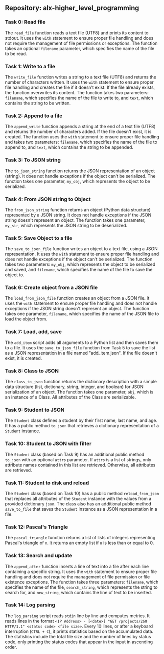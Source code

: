 ## Repository: alx-higher_level_programming

### Task 0: Read file
The `read_file` function reads a text file (UTF8) and prints its content to stdout. It uses the `with` statement to ensure proper file handling and does not require the management of file permissions or exceptions. The function takes an optional `filename` parameter, which specifies the name of the file to be read.

### Task 1: Write to a file
The `write_file` function writes a string to a text file (UTF8) and returns the number of characters written. It uses the `with` statement to ensure proper file handling and creates the file if it doesn't exist. If the file already exists, the function overwrites its content. The function takes two parameters: `filename`, which specifies the name of the file to write to, and `text`, which contains the string to be written.

### Task 2: Append to a file
The `append_write` function appends a string at the end of a text file (UTF8) and returns the number of characters added. If the file doesn't exist, it is created. The function uses the `with` statement to ensure proper file handling and takes two parameters: `filename`, which specifies the name of the file to append to, and `text`, which contains the string to be appended.

### Task 3: To JSON string
The `to_json_string` function returns the JSON representation of an object (string). It does not handle exceptions if the object can't be serialized. The function takes one parameter, `my_obj`, which represents the object to be serialized.

### Task 4: From JSON string to Object
The `from_json_string` function returns an object (Python data structure) represented by a JSON string. It does not handle exceptions if the JSON string doesn't represent an object. The function takes one parameter, `my_str`, which represents the JSON string to be deserialized.

### Task 5: Save Object to a file
The `save_to_json_file` function writes an object to a text file, using a JSON representation. It uses the `with` statement to ensure proper file handling and does not handle exceptions if the object can't be serialized. The function takes two parameters: `my_obj`, which represents the object to be serialized and saved, and `filename`, which specifies the name of the file to save the object to.

### Task 6: Create object from a JSON file
The `load_from_json_file` function creates an object from a JSON file. It uses the `with` statement to ensure proper file handling and does not handle exceptions if the JSON string doesn't represent an object. The function takes one parameter, `filename`, which specifies the name of the JSON file to load the object from.

### Task 7: Load, add, save
The `add_item` script adds all arguments to a Python list and then saves them to a file. It uses the `save_to_json_file` function from Task 5 to save the list as a JSON representation in a file named "add_item.json". If the file doesn't exist, it is created.

### Task 8: Class to JSON
The `class_to_json` function returns the dictionary description with a simple data structure (list, dictionary, string, integer, and boolean) for JSON serialization of an object. The function takes one parameter, `obj`, which is an instance of a Class. All attributes of the Class are serializable.

### Task 9: Student to JSON
The `Student` class defines a student by their first name, last name, and age. It has a public method `to_json` that retrieves a dictionary representation of a `Student` instance.

### Task 10: Student to JSON with filter
The `Student` class (based on Task 9) has an additional public method `to_json` with an optional `attrs` parameter. If `attrs` is a list of strings, only attribute names contained in this list are retrieved. Otherwise, all attributes are retrieved.

### Task 11: Student to disk and reload
The `Student` class (based on Task 10) has a public method `reload_from_json` that replaces all attributes of the `Student` instance with the values from a provided dictionary `json`. The class also has an additional public method `save_to_file` that saves the `Student` instance as a JSON representation in a file.

### Task 12: Pascal's Triangle
The `pascal_triangle` function returns a list of lists of integers representing Pascal's triangle of `n`. It returns an empty list if `n` is less than or equal to 0.

### Task 13: Search and update
The `append_after` function inserts a line of text into a file after each line containing a specific string. It uses the `with` statement to ensure proper file handling and does not require the management of file permission or file existence exceptions. The function takes three parameters: `filename`, which specifies the name of the file, `search_string`, which represents the string to search for, and `new_string`, which contains the line of text to be inserted.

### Task 14: Log parsing
The `log_parsing` script reads `stdin` line by line and computes metrics. It reads lines in the format `<IP Address> - [<date>] "GET /projects/260 HTTP/1.1" <status code> <file size>`. Every 10 lines, or after a keyboard interruption (`CTRL + C`), it prints statistics based on the accumulated data. The statistics include the total file size and the number of lines by status code, only printing the status codes that appear in the input in ascending order.

